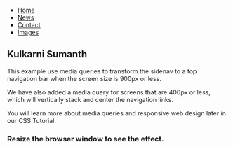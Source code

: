 
<html>
<head>
<meta name="viewport" content="width=device-width, initial-scale=1.0">
<style>
body {margin: 0;
  background-image:url('bbi.jpg');}

ul.sidenav {
  list-style-type: none;
  margin: 0;
  padding: 0;
  width: 25%;
  background-color: #f1f1f1;
  position: fixed;
  height: 100%;
  overflow: auto;
}

ul.sidenav li a {
  display: block;
  color: #000;
  padding: 14px 16px;
  text-decoration: none;
}
 
ul.sidenav li a.active {
  background-color: #4CAF50;
  color: white;
}

ul.sidenav li a:hover:not(.active) {
  background-color: #555;
  color: white;
}

div.content {
  margin-left: 25%;
  padding: 1px 1px;
  height: 1000px;
}

@media screen and (max-width: 800px) {
  ul.sidenav {
    width: 20%;
    height: auto;
    position: relative;
  }
  
  ul.sidenav li a {
    float: left;
    padding: 14px;
  }
  
  div.content {margin-left: 0;}
}

@media screen and (max-width: 400px) {
  ul.sidenav li a {
    text-align: center;
    float: none;
  }
}
</style>
</head>
<body>

<ul class="sidenav">
  <li><a class="active" href="#home">Home</a></li>
  <li><a href="#news">News</a></li>
  <li><a href="#contact">Contact</a></li>
  <li><a href="images.html">Images</a></li>
</ul>

<div class="content">
  <h2>Kulkarni Sumanth</h2>
  <p>This example use media queries to transform the sidenav to a top navigation bar when the screen size is 900px or less.</p>
  <p>We have also added a media query for screens that are 400px or less, which will vertically stack and center the navigation links.</p>
  <p>You will learn more about media queries and responsive web design later in our CSS Tutorial.</p>
  <h3>Resize the browser window to see the effect.</h3>
</div>

</body>
</html>

